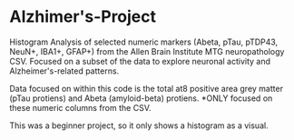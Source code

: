 # Alzhimer's-Project
Histogram Analysis of selected numeric markers (Abeta, pTau, pTDP43, NeuN+, IBA1+, GFAP+) from the Allen Brain Institute MTG neuropathology CSV. Focused on a subset of the data to explore neuronal activity and Alzheimer's-related patterns.

Data focused on within this code is the total at8 positive area grey matter (pTau protiens) and Abeta (amyloid-beta) protiens. *ONLY focused on these numeric columns from the CSV. 

This was a beginner project, so it only shows a histogram as a visual. 
